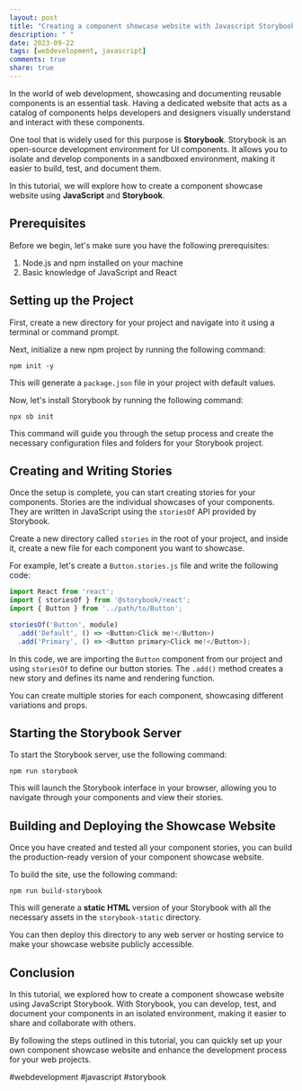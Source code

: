 ```yaml
---
layout: post
title: "Creating a component showcase website with Javascript Storybook"
description: " "
date: 2023-09-22
tags: [webdevelopment, javascript]
comments: true
share: true
---
```


In the world of web development, showcasing and documenting reusable components is an essential task. Having a dedicated website that acts as a catalog of components helps developers and designers visually understand and interact with these components.

One tool that is widely used for this purpose is **Storybook**. Storybook is an open-source development environment for UI components. It allows you to isolate and develop components in a sandboxed environment, making it easier to build, test, and document them.

In this tutorial, we will explore how to create a component showcase website using **JavaScript** and **Storybook**.

## Prerequisites

Before we begin, let's make sure you have the following prerequisites:

1. Node.js and npm installed on your machine
2. Basic knowledge of JavaScript and React

## Setting up the Project

First, create a new directory for your project and navigate into it using a terminal or command prompt.

Next, initialize a new npm project by running the following command:

```
npm init -y
```

This will generate a `package.json` file in your project with default values.

Now, let's install Storybook by running the following command:

```
npx sb init
```

This command will guide you through the setup process and create the necessary configuration files and folders for your Storybook project.

## Creating and Writing Stories

Once the setup is complete, you can start creating stories for your components. Stories are the individual showcases of your components. They are written in JavaScript using the `storiesOf` API provided by Storybook.

Create a new directory called `stories` in the root of your project, and inside it, create a new file for each component you want to showcase.

For example, let's create a `Button.stories.js` file and write the following code:

```javascript
import React from 'react';
import { storiesOf } from '@storybook/react';
import { Button } from '../path/to/Button';

storiesOf('Button', module)
  .add('Default', () => <Button>Click me!</Button>)
  .add('Primary', () => <Button primary>Click me!</Button>);
```

In this code, we are importing the `Button` component from our project and using `storiesOf` to define our button stories. The `.add()` method creates a new story and defines its name and rendering function.

You can create multiple stories for each component, showcasing different variations and props.

## Starting the Storybook Server

To start the Storybook server, use the following command:

```
npm run storybook
```

This will launch the Storybook interface in your browser, allowing you to navigate through your components and view their stories.

## Building and Deploying the Showcase Website

Once you have created and tested all your component stories, you can build the production-ready version of your component showcase website.

To build the site, use the following command:

```
npm run build-storybook
```

This will generate a **static HTML** version of your Storybook with all the necessary assets in the `storybook-static` directory.

You can then deploy this directory to any web server or hosting service to make your showcase website publicly accessible.

## Conclusion

In this tutorial, we explored how to create a component showcase website using JavaScript Storybook. With Storybook, you can develop, test, and document your components in an isolated environment, making it easier to share and collaborate with others.

By following the steps outlined in this tutorial, you can quickly set up your own component showcase website and enhance the development process for your web projects.

#webdevelopment #javascript #storybook